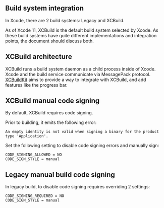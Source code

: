 ## Build system integration

In Xcode, there are 2 build systems: Legacy and XCBuild.

As of Xcode 11, XCBuild is the default build system selected by Xcode. As these
build systems have quite different implementations and integration points, the
document should discuss both.


## XCBuild architecture

XCBuild runs a build system daemon as a child process inside of Xcode. Xcode and
the build service communicate via MessagePack protocol.
[XCBuildKit](https://github.com/jerrymarino/xcbuildkit) aims to provide a way to
integrate with XCBuild, and add features like the progress bar.


## XCBuild manual code signing

By default, XCBuild requires code signing.

Prior to building, it emits the following error:

```
An empty identity is not valid when signing a binary for the product type 'Application'.
```

Set the following setting to disable code signing errors and manually sign:
```
CODE_SIGNING_ALLOWED = NO
CODE_SIGN_STYLE = manual
```


## Legacy manual build code signing

In legacy build, to disable code signing requires overriding 2 settings:

```
CODE_SIGNING_REQUIRED = NO
CODE_SIGN_STYLE = manual
```

